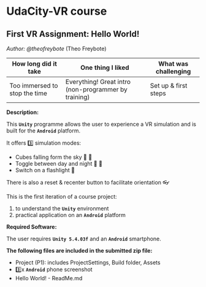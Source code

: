 # UdaCity-VR course

## First VR Assignment: Hello World!
*Author: @theofreybote* (Theo Freybote)

How long did it take | One thing I liked | What was challenging
-----------------------|-------------------|-----------------------
Too immersed to stop the time | Everything! Great intro (non-programmer by training) | Set up & first steps

**Description:**

This **`Unity`** programme allows the user to experience a VR simulation and is built for the **`Android`** platform. 

It offers :three: simulation modes:
* Cubes falling form the sky :black_square_button: :white_square_button:
* Toggle between day and night :city_sunrise: :city_sunset: 
* Switch on a flashlight :flashlight:

There is also a reset & recenter button to facilitate orientation :eyeglasses:

This is the first iteration of a course project:

1. to understand the **`Unity`** environment 
2. practical application on an **`Android`** platform

**Required Software:**

The user requires **`Unity 5.4.03f`** and an **`Android`** smartphone.


**The following files are included in the submitted zip file:**

* Project (P1): includes ProjectSettings, Build folder, Assets
* :three:x **`Android`** phone screenshot
* Hello World! - ReadMe.md
